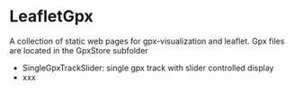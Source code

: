 # LeafletGpx

A collection of static web pages for gpx-visualization and leaflet.
Gpx files are located in the GpxStore subfolder

- SingleGpxTrackSlider:
single gpx track with slider controlled display
- xxx
